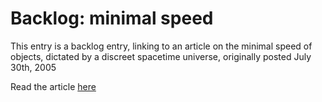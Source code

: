 # Backlog: minimal speed

This entry is a backlog entry, linking to an article on the minimal speed of objects, dictated by a discreet spacetime universe, originally posted July 30th, 2005

Read the article <a href="http://pomax.livejournal.com/#entry_9448" target="_blank">here</a>